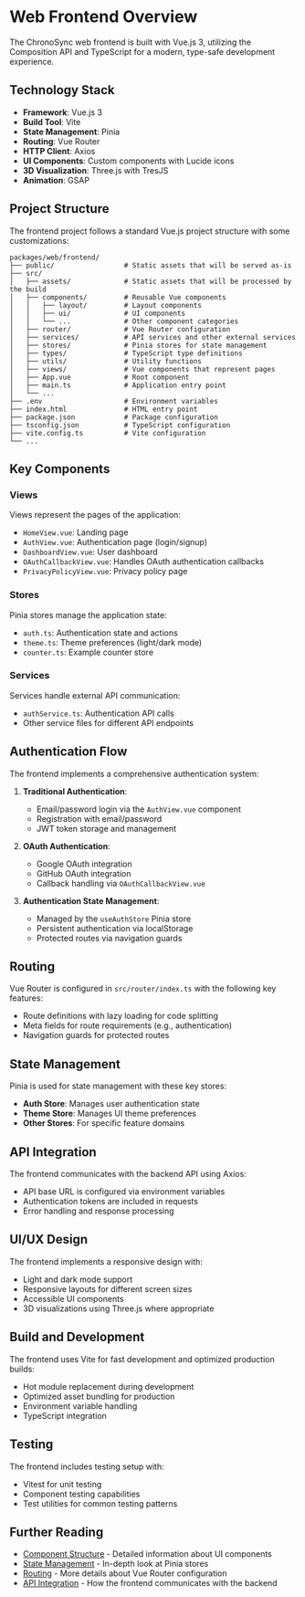 # Web Frontend Overview

The ChronoSync web frontend is built with Vue.js 3, utilizing the Composition API and TypeScript for a modern, type-safe development experience.

## Technology Stack

- **Framework**: Vue.js 3
- **Build Tool**: Vite
- **State Management**: Pinia
- **Routing**: Vue Router
- **HTTP Client**: Axios
- **UI Components**: Custom components with Lucide icons
- **3D Visualization**: Three.js with TresJS
- **Animation**: GSAP

## Project Structure

The frontend project follows a standard Vue.js project structure with some customizations:

```
packages/web/frontend/
├── public/                 # Static assets that will be served as-is
├── src/
│   ├── assets/             # Static assets that will be processed by the build
│   ├── components/         # Reusable Vue components
│   │   ├── layout/         # Layout components
│   │   ├── ui/             # UI components
│   │   └── ...             # Other component categories
│   ├── router/             # Vue Router configuration
│   ├── services/           # API services and other external services
│   ├── stores/             # Pinia stores for state management
│   ├── types/              # TypeScript type definitions
│   ├── utils/              # Utility functions
│   ├── views/              # Vue components that represent pages
│   ├── App.vue             # Root component
│   ├── main.ts             # Application entry point
│   └── ...
├── .env                    # Environment variables
├── index.html              # HTML entry point
├── package.json            # Package configuration
├── tsconfig.json           # TypeScript configuration
├── vite.config.ts          # Vite configuration
└── ...
```

## Key Components

### Views

Views represent the pages of the application:

- `HomeView.vue`: Landing page
- `AuthView.vue`: Authentication page (login/signup)
- `DashboardView.vue`: User dashboard
- `OAuthCallbackView.vue`: Handles OAuth authentication callbacks
- `PrivacyPolicyView.vue`: Privacy policy page

### Stores

Pinia stores manage the application state:

- `auth.ts`: Authentication state and actions
- `theme.ts`: Theme preferences (light/dark mode)
- `counter.ts`: Example counter store

### Services

Services handle external API communication:

- `authService.ts`: Authentication API calls
- Other service files for different API endpoints

## Authentication Flow

The frontend implements a comprehensive authentication system:

1. **Traditional Authentication**:
   - Email/password login via the `AuthView.vue` component
   - Registration with email/password
   - JWT token storage and management

2. **OAuth Authentication**:
   - Google OAuth integration
   - GitHub OAuth integration
   - Callback handling via `OAuthCallbackView.vue`

3. **Authentication State Management**:
   - Managed by the `useAuthStore` Pinia store
   - Persistent authentication via localStorage
   - Protected routes via navigation guards

## Routing

Vue Router is configured in `src/router/index.ts` with the following key features:

- Route definitions with lazy loading for code splitting
- Meta fields for route requirements (e.g., authentication)
- Navigation guards for protected routes

## State Management

Pinia is used for state management with these key stores:

- **Auth Store**: Manages user authentication state
- **Theme Store**: Manages UI theme preferences
- **Other Stores**: For specific feature domains

## API Integration

The frontend communicates with the backend API using Axios:

- API base URL is configured via environment variables
- Authentication tokens are included in requests
- Error handling and response processing

## UI/UX Design

The frontend implements a responsive design with:

- Light and dark mode support
- Responsive layouts for different screen sizes
- Accessible UI components
- 3D visualizations using Three.js where appropriate

## Build and Development

The frontend uses Vite for fast development and optimized production builds:

- Hot module replacement during development
- Optimized asset bundling for production
- Environment variable handling
- TypeScript integration

## Testing

The frontend includes testing setup with:

- Vitest for unit testing
- Component testing capabilities
- Test utilities for common testing patterns

## Further Reading

- [Component Structure](./components.md) - Detailed information about UI components
- [State Management](./state-management.md) - In-depth look at Pinia stores
- [Routing](./routing.md) - More details about Vue Router configuration
- [API Integration](./api-integration.md) - How the frontend communicates with the backend
